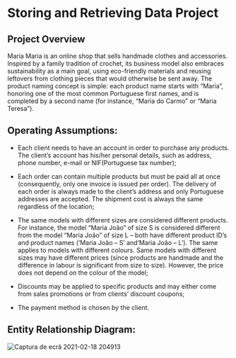 # Storing and Retrieving Data Project

## Project Overview
  Maria Maria is an online shop that sells handmade clothes and accessories. Inspired by a family tradition of crochet, its business model also embraces sustainability as a main goal, using eco-friendly materials and reusing leftovers from clothing pieces that would otherwise be sent away. The product naming concept is simple: each product name starts with “Maria”, honoring one of the most common Portuguese first names, and is completed by a second name (for instance, “Maria do Carmo” or “Maria Teresa”).
  
## Operating Assumptions:
 - Each client needs to have an account in order to purchase any products. The client’s account has his/her personal details, such as address, phone number, e-mail or NIF(Portuguese tax number);
 
 - Each order can contain multiple products but must be paid all at once (consequently, only one invoice is issued per order). The delivery of each order is always made to the client’s address and only Portuguese addresses are accepted. The shipment cost is always the same regardless of the location;
 
 - The same models with different sizes are considered different products. For instance, the model “Maria João” of size S is considered different from the model “Maria João” of size L – both have different product ID’s and product names (‘Maria João – S’ and‘Maria João – L’). The same applies to models with different colours. Same models with different sizes may have different prices (since products are handmade and the difference in labour is significant from size to size). However, the price does not depend on the colour of the model;
 
 - Discounts may be applied to specific products and may either come from sales promotions or from clients’ discount coupons;
  - The payment method is chosen by the client.

## Entity Relationship Diagram:
![Captura de ecrã 2021-02-18 204913](https://user-images.githubusercontent.com/72451435/108420201-647ce900-722b-11eb-965a-c87bf25b9d66.png)
